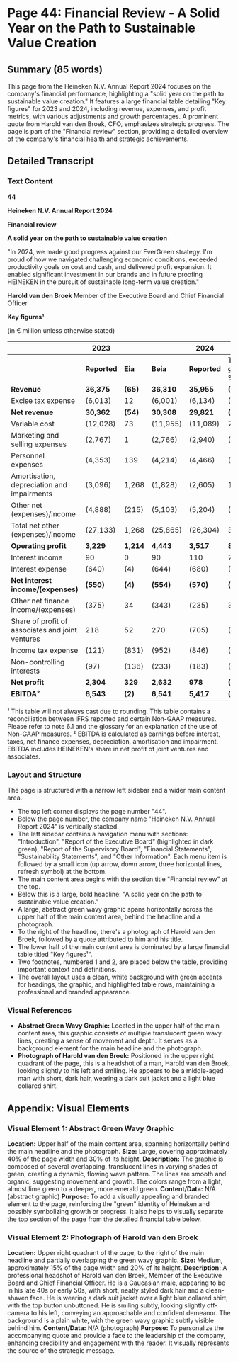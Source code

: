 # Page 44: Financial Review - A Solid Year on the Path to Sustainable Value Creation

## Summary (85 words)
This page from the Heineken N.V. Annual Report 2024 focuses on the company's financial performance, highlighting a "solid year on the path to sustainable value creation." It features a large financial table detailing "Key figures" for 2023 and 2024, including revenue, expenses, and profit metrics, with various adjustments and growth percentages. A prominent quote from Harold van den Broek, CFO, emphasizes strategic progress. The page is part of the "Financial review" section, providing a detailed overview of the company's financial health and strategic achievements.

## Detailed Transcript

### Text Content

**44**

**Heineken N.V. Annual Report 2024**

**Financial review**

**A solid year on the path to sustainable value creation**

"In 2024, we made good progress against our EverGreen strategy. I'm proud of how we navigated challenging economic conditions, exceeded productivity goals on cost and cash, and delivered profit expansion. It enabled significant investment in our brands and in future proofing HEINEKEN in the pursuit of sustainable long-term value creation."

**Harold van den Broek**
Member of the Executive Board and Chief Financial Officer

**Key figures¹**

(in € million unless otherwise stated)

| | **2023** | | | **2024** | | | | | | |
|---|---|---|---|---|---|---|---|---|---|---|
| | **Reported** | **Eia** | **Beia** | **Reported** | **Total growth %** | **Eia** | **Beia** | **Currency translation** | **Consolidation impact** | **Organic growth** | **Organic growth %** |
| **Revenue** | **36,375** | **(65)** | **36,310** | **35,955** | **(1.2)%** | **122** | **36,077** | **(1,718)** | **(313)** | **1,799** | **5.0 %** |
| Excise tax expense | (6,013) | 12 | (6,001) | (6,134) | (2.0)% | 21 | (6,113) | 62 | 120 | (294) | (4.9)% |
| **Net revenue** | **30,362** | **(54)** | **30,308** | **29,821** | **(1.8)%** | **143** | **29,964** | **(1,656)** | **(193)** | **1,505** | **5.0 %** |
| Variable cost | (12,028) | 73 | (11,955) | (11,089) | 7.8% | (17) | (11,106) | 866 | 81 | (98) | (0.8)% |
| Marketing and selling expenses | (2,767) | 1 | (2,766) | (2,940) | (6.3)% | 2 | (2,938) | 115 | 8 | (295) | (10.7)% |
| Personnel expenses | (4,353) | 139 | (4,214) | (4,466) | (2.6)% | 44 | (4,422) | 117 | 0 | (325) | (7.7)% |
| Amortisation, depreciation and impairments | (3,096) | 1,268 | (1,828) | (2,605) | 15.9% | 744 | (1,861) | 94 | (11) | (116) | (6.3)% |
| Other net (expenses)/income | (4,888) | (215) | (5,103) | (5,204) | (6.5)% | 79 | (5,126) | 229 | 52 | (304) | (6.0)% |
| Total net other (expenses)/income | (27,133) | 1,268 | (25,865) | (26,304) | 3.1% | 853 | (25,452) | 1,420 | 131 | (1,138) | (4.4)% |
| **Operating profit** | **3,229** | **1,214** | **4,443** | **3,517** | **8.9%** | **995** | **4,512** | **(236)** | **(62)** | **367** | **8.3 %** |
| Interest income | 90 | 0 | 90 | 110 | 22.2% | 0 | 110 | (11) | 0 | 30 | 33.7% |
| Interest expense | (640) | (4) | (644) | (680) | (6.3)% | 27 | (653) | 99 | (7) | (101) | (15.7)% |
| **Net interest income/(expenses)** | **(550)** | **(4)** | **(554)** | **(570)** | **(3.6)%** | **27** | **(543)** | **88** | **(7)** | **(71)** | **(12.7)%** |
| Other net finance income/(expenses) | (375) | 34 | (343) | (235) | 37.3% | (36) | (271) | 94 | 19 | (42) | (12.1)% |
| Share of profit of associates and joint ventures | 218 | 52 | 270 | (705) | (423.4)% | 1,017 | 312 | (4) | 1 | 45 | 16.7% |
| Income tax expense | (121) | (831) | (952) | (846) | (599.2)% | (184) | (1,031) | 21 | 17 | (117) | (12.3)% |
| Non-controlling interests | (97) | (136) | (233) | (183) | (88.7)% | (59) | (241) | (18) | 0 | 9 | 3.8% |
| **Net profit** | **2,304** | **329** | **2,632** | **978** | **(57.6)%** | **1,761** | **2,739** | **(54)** | **(32)** | **192** | **7.3 %** |
| **EBITDA²** | **6,543** | **(2)** | **6,541** | **5,417** | **(17.2)%** | **1,268** | **6,685** | | | | |

¹ This table will not always cast due to rounding. This table contains a reconciliation between IFRS reported and certain Non-GAAP measures. Please refer to note 6.1 and the glossary for an explanation of the use of Non-GAAP measures.
² EBITDA is calculated as earnings before interest, taxes, net finance expenses, depreciation, amortisation and impairment. EBITDA includes HEINEKEN's share in net profit of joint ventures and associates.

### Layout and Structure
The page is structured with a narrow left sidebar and a wider main content area.
- The top left corner displays the page number "44".
- Below the page number, the company name "Heineken N.V. Annual Report 2024" is vertically stacked.
- The left sidebar contains a navigation menu with sections: "Introduction", "Report of the Executive Board" (highlighted in dark green), "Report of the Supervisory Board", "Financial Statements", "Sustainability Statements", and "Other Information". Each menu item is followed by a small icon (up arrow, down arrow, three horizontal lines, refresh symbol) at the bottom.
- The main content area begins with the section title "Financial review" at the top.
- Below this is a large, bold headline: "A solid year on the path to sustainable value creation."
- A large, abstract green wavy graphic spans horizontally across the upper half of the main content area, behind the headline and a photograph.
- To the right of the headline, there's a photograph of Harold van den Broek, followed by a quote attributed to him and his title.
- The lower half of the main content area is dominated by a large financial table titled "Key figures¹".
- Two footnotes, numbered 1 and 2, are placed below the table, providing important context and definitions.
- The overall layout uses a clean, white background with green accents for headings, the graphic, and highlighted table rows, maintaining a professional and branded appearance.

### Visual References
- **Abstract Green Wavy Graphic:** Located in the upper half of the main content area, this graphic consists of multiple translucent green wavy lines, creating a sense of movement and depth. It serves as a background element for the main headline and the photograph.
- **Photograph of Harold van den Broek:** Positioned in the upper right quadrant of the page, this is a headshot of a man, Harold van den Broek, looking slightly to his left and smiling. He appears to be a middle-aged man with short, dark hair, wearing a dark suit jacket and a light blue collared shirt.

## Appendix: Visual Elements

### Visual Element 1: Abstract Green Wavy Graphic
**Location:** Upper half of the main content area, spanning horizontally behind the main headline and the photograph.
**Size:** Large, covering approximately 40% of the page width and 30% of its height.
**Description:** The graphic is composed of several overlapping, translucent lines in varying shades of green, creating a dynamic, flowing wave pattern. The lines are smooth and organic, suggesting movement and growth. The colors range from a light, almost lime green to a deeper, more emerald green.
**Content/Data:** N/A (abstract graphic)
**Purpose:** To add a visually appealing and branded element to the page, reinforcing the "green" identity of Heineken and possibly symbolizing growth or progress. It also helps to visually separate the top section of the page from the detailed financial table below.

### Visual Element 2: Photograph of Harold van den Broek
**Location:** Upper right quadrant of the page, to the right of the main headline and partially overlapping the green wavy graphic.
**Size:** Medium, approximately 15% of the page width and 20% of its height.
**Description:** A professional headshot of Harold van den Broek, Member of the Executive Board and Chief Financial Officer. He is a Caucasian male, appearing to be in his late 40s or early 50s, with short, neatly styled dark hair and a clean-shaven face. He is wearing a dark suit jacket over a light blue collared shirt, with the top button unbuttoned. He is smiling subtly, looking slightly off-camera to his left, conveying an approachable and confident demeanor. The background is a plain white, with the green wavy graphic subtly visible behind him.
**Content/Data:** N/A (photograph)
**Purpose:** To personalize the accompanying quote and provide a face to the leadership of the company, enhancing credibility and engagement with the reader. It visually represents the source of the strategic message.
